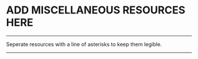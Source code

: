 # ADD MISCELLANEOUS RESOURCES HERE
**********************************
Seperate resources with a line of asterisks to keep them legible.
*****************************************
